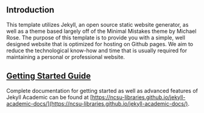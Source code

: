 ## Introduction
This template utilizes Jekyll, an open source static website generator, as well as a theme based largely off of the Minimal Mistakes theme by Michael Rose. The purpose of this template is to provide you with a simple, well designed website that is optimized for hosting on Github pages. We aim to reduce the technological know-how and time that is usually required for maintaining a personal or professional website.

## [Getting Started Guide](https://ncsu-libraries.github.io/jekyll-academic-docs/)
Complete documentation for getting started as well as advanced features of Jekyll Academic can be found at [https://ncsu-libraries.github.io/jekyll-academic-docs/](https://ncsu-libraries.github.io/jekyll-academic-docs/).
